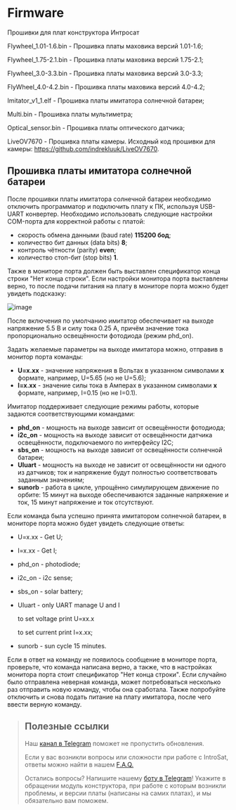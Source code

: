 # Firmware
 Прошивки для плат конструктора Интросат

Flywheel_1.01-1.6.bin - Прошивка платы маховика версий 1.01-1.6;

Flywheel_1.75-2.1.bin - Прошивка платы маховика версий 1.75-2.1;

Flywheel_3.0-3.3.bin - Прошивка платы маховика версий 3.0-3.3;

FlyWheel_4.0-4.2.bin - Прошивка платы маховика версий 4.0-4.2;

Imitator_v1_1.elf - Прошивка платы имитатора солнечной батареи;

Multi.bin - Прошивка платы мультиметра;

Optical_sensor.bin - Прошивка платы оптического датчика;

LiveOV7670 - Прошивка платы камеры. Исходный код прошивки для камеры: https://github.com/indrekluuk/LiveOV7670.

## Прошивка платы имитатора солнечной батареи

После прошивки платы имитатора солнечной батареи необходимо отключить программатор и подключить плату к ПК, используя USB-UART конвертер. Необходимо использовать следующие настройки COM-порта для корректной работы с платой:
* скорость обмена данными (baud rate) **115200 бод**;
* количество бит данных (data bits) **8**;
* контроль чётности (parity) **even**;
* количество стоп-бит (stop bits) **1**.

Также в мониторе порта должен быть выставлен спецификатор конца строки "Нет конца строки". Если настройки монитора порта выставлены верно, то после подачи питания на плату в мониторе порта можно будет увидеть подсказку:

![image](https://github.com/Obu-IntroSat/Firmware/assets/160022370/58c2fdf9-6064-4f4f-b62b-70e3a40138e8)

После включения по умолчанию имитатор обеспечивает на выходе напряжение 5.5 В и силу тока 0.25 А, причём значение тока пропорционально освещённости фотодиода (режим phd_on).

Задать желаемые параметры на выходе имитатора можно, отправив в монитор порта команды:
* **U=x.xx** - значение напряжения в Вольтах в указанном символами **x** формате, например, U=5.65 (но не U=5.6);
* **I=x.xx** - значение силы тока в Амперах в указанном символами **x** формате, например, I=0.15 (но не I=0.1).

Имитатор поддерживает следующие режимы работы, которые задаются соответствующими командами:
* **phd_on** - мощность на выходе зависит от освещённости фотодиода;
* **i2c_on** - мощность на выходе зависит от освещённости датчика освещённости, подключаемого по интерфейсу I2C;
* **sbs_on** - мощность на выходе зависит от освещённости солнечной батареи;
* **UIuart** - мощность на выходе не зависит от освещённости ни одного из датчиков; ток и напряжение будут полностью соответствовать заданным значениям;
* **sunorb** - работа в цикле, упрощённо симулирующем движение по орбите: 15 минут на выходе обеспечиваются заданные напряжение и ток, 15 минут напряжение и ток отсутствуют.

Если команда была успешно принята имитатором солнечной батареи, в мониторе порта можно будет увидеть следующие ответы:
* U=x.xx - Get U;
* I=x.xx - Get I;
* phd_on - photodiode;
* i2c_on - i2c sense;
* sbs_on - solar battery;
* UIuart - only UART manage U and I

  to set voltage print U=xx.x

  to set current print I=x.xx;
* sunorb - sun cycle 15 minutes.

Если в ответ на команду не появилось сообщение в мониторе порта, проверьте, что команда написана верно, а также, что в настройках монитора порта стоит спецификатор "Нет конца строки". Если случайно было отправлена неверная команда, может потребоваться несколько раз отправить новую команду, чтобы она сработала. Также попробуйте отключить и снова подать питание на плату имитатора, после чего ввести верную команду.

> ## Полезные ссылки
>
> Наш [канал в Telegram](https://t.me/introsat_news) поможет не пропустить обновления.
> 
> Если у вас возникли вопросы или сложности при работе с IntroSat, ответы можно найти в нашем [F.A.Q.](https://docs.google.com/document/d/15KqFrMlc6Jzxut_zMf_pXNx5r5JTjqfKEvCHWx99rEc/edit#heading=h.demjj79bt080)
>
> Остались вопросы? Напишите нашему [боту в Telegram](https://t.me/introsatBot)! Укажите в обращении модуль конструктора, при работе с которым возникли проблемы, и версии платы (написаны на самих платах), и мы обязательно вам поможем.   

